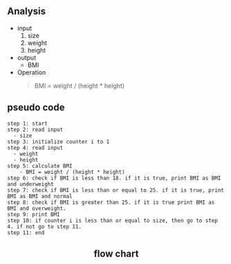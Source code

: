 ## Analysis  
  * input  
      1. size
      2. weight
      3. height
   * output  
     - BMI 
   * Operation 
        > BMI = weight / (height * height)
## pseudo code  
    step 1: start
    step 2: read input  
      - size
    step 3: initialize counter i to 1
    step 4: read input  
      - weight 
      - height
    step 5: calculate BMI
        - BMI = weight / (height * height)
    step 6: check if BMI is less than 18. if it is true, print BMI as BMI and underweight
    step 7: check if BMI is less than or equal to 25. if it is true, print BMI as BMI and normal
    step 8: check if BMI is greater than 25. if it is true print BMI as BMI and overweight.
    step 9: print BMI
    step 10: if counter i is less than or equal to size, then go to step 4. if not go to step 11.
    step 11: end  
<div align="center">  

## flow chart  
